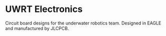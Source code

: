 # UWRT Electronics
Circuit board designs for the underwater robotics team. Designed in EAGLE and manufactured by JLCPCB.
